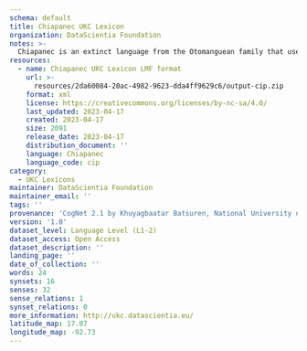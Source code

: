 ```yaml
---
schema: default
title: Chiapanec UKC Lexicon
organization: DataScientia Foundation
notes: >-
  Chiapanec is an extinct language from the Otomanguean family that used to be spoken in North America. The UKC Lexicon of Chiapanec is represented as a lexico-semantic network. It consists of words, word senses, synsets, as well as sense-level and synset-level relationships
resources:
  - name: Chiapanec UKC Lexicon LMF format
    url: >-
      resources/2da60084-20ac-4982-9623-dda4ff9629c6/output-cip.zip
    format: xml
    license: https://creativecommons.org/licenses/by-nc-sa/4.0/
    last_updated: 2023-04-17
    created: 2023-04-17
    size: 2091
    release_date: 2023-04-17
    distribution_document: ''
    language: Chiapanec
    language_code: cip
category:
  - UKC Lexicons
maintainer: DataScientia Foundation
maintainer_email: ''
tags: ''
provenance: 'CogNet 2.1 by Khuyagbaatar Batsuren, National University of Mongolia (http://cognet.ukc.disi.unitn.it); MorphyNet 2.0 by Gábor Bella and Khuyagbaatar Batsuren (http://ukc.disi.unitn.it/index.php/morphynet/); Native Languages of the Americas 2021.11. by Laura Redish and Orrin Lewis (http://www.native-languages.org); Princeton WordNet 2.1 by Princeton University (https://wordnet.princeton.edu)'
version: '1.0'
dataset_level: Language Level (L1-2)
dataset_access: Open Access
dataset_description: ''
landing_page: ''
date_of_collection: ''
words: 24
synsets: 16
senses: 32
sense_relations: 1
synset_relations: 0
more_information: http://ukc.datascientia.eu/
latitude_map: 17.07
longitude_map: -92.73
---
```

